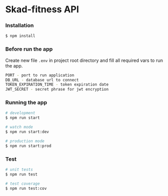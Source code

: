 # Skad-fitness API

### Installation

```bash
$ npm install
```

### Before run the app

Create new file `.env` in project root directory and fill all required vars to run the app.

```bash
PORT - port to run application
DB_URL - database url to connect
TOKEN_EXPIRATION_TIME - token expiration date
JWT_SECRET - secret phrase for jwt encryption
```

### Running the app

```bash
# development
$ npm run start

# watch mode
$ npm run start:dev

# production mode
$ npm run start:prod
```

### Test

```bash
# unit tests
$ npm run test

# test coverage
$ npm run test:cov
```
